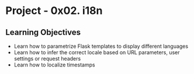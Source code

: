 # Project - 0x02. i18n

## Learning Objectives

- Learn how to parametrize Flask templates to display different languages
- Learn how to infer the correct locale based on URL parameters, user settings
or request headers
- Learn how to localize timestamps
